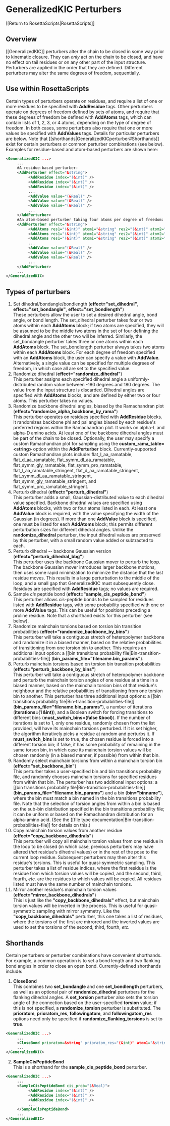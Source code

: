 # GeneralizedKIC Perturbers

[[Return to RosettaScripts|RosettaScripts]]

## Overview
[[GeneralizedKIC]] perturbers alter the chain to be closed in some way prior to kinematic closure.  They can _only_ act on the chain to be closed, and have no effect on tail residues or on any other part of the input structure.  Perturbers are applied in the order that they are defined.  Different perturbers may alter the same degrees of freedom, sequentially.

## Use within RosettaScripts

Certain types of perturbers operate on residues, and require a list of one or more residues to be specified with **AddResidue** tags.  Other perturbers operate on degrees of freedom defined by sets of atoms, and require that these degrees of freedom be defined with **AddAtoms** tags, which can contain lists of 1, 2, 3, or 4 atoms, depending on the type of degree of freedom.  In both cases, some perturbers also require that one or more values be specified with **AddValues** tags.  Details for particular perturbers are below.  Note that [[shorthands|GeneralizedKICperturber#Shorthands]] exist for certain perturbers or common perturber combinations (see below).  Examples for residue-based and atom-based perturbers are shown here:

```xml
<GeneralizedKIC ...>
     ...
     #A residue-based perturber:
     <AddPerturber effect="&string">
          <AddResidue index="(&int)" />
          <AddResidue index="(&int)" />
          <AddResidue index="(&int)" />
          ...
          <AddValue value="(&Real)" />
          <AddValue value="(&Real)" />
          <AddValue value="(&Real)" />
          ...
     </AddPerturber>
     #An atom-based perturber taking four atoms per degree of freedom:
     <AddPerturber effect="&string">
          <AddAtoms res1="(&int)" atom1="&string" res2="(&int)" atom2="&string" res3="(&int)" atom3="&string" res4="(&int)" atom4="&string" />
          <AddAtoms res1="(&int)" atom1="&string" res2="(&int)" atom2="&string" res3="(&int)" atom3="&string" res4="(&int)" atom4="&string" />
          <AddAtoms res1="(&int)" atom1="&string" res2="(&int)" atom2="&string" res3="(&int)" atom3="&string" res4="(&int)" atom4="&string" />
          ...
          <AddValue value="(&Real)" />
          <AddValue value="(&Real)" />
          <AddValue value="(&Real)" />
          ...
     </AddPerturber>
     ...
</GeneralizedKIC>
```

## Types of perturbers
1. Set dihedral/bondangle/bondlength (**effect="set_dihedral"**, **effect="set_bondangle"**, **effect="set_bondlength"**)<br/>These perturbers allow the user to set a desired dihedral angle, bond angle, or bond length.  The set_dihedral perturber takes four or two atoms within each **AddAtoms** block; if two atoms are specified, they will be assumed to be the middle two atoms in the set of four defining the dihedral angle and the other two will be inferred.  Similarly, the set_bondangle perturber takes three or one atoms within each **AddAtoms** block.  The set_bondlength perturber always takes two atoms within each **AddAtoms** block.  For each degree of freedom specified with an **AddAtoms** block, the user can specify a value with **AddValue**.  Alternatively, a single value can be specified for multiple degrees of freedom, in which case all are set to the specified value.
2.  Randomize dihedral (**effect="randomize_dihedral"**)<br/>This perturber assigns each specified dihedral angle a uniformly-distributed random value between -180 degrees and 180 degrees.  The value from the input structure is discarded.  Dihedral angles are specified with **AddAtoms** blocks, and are defined by either two or four atoms.  This perturber takes no values.
3.  Randomize backbone dihedral angles, biased by the Ramachandran plot (**effect="randomize_alpha_backbone_by_rama"**)<br/>This perturber operates on residues specified with **AddResidue** blocks.  It randomizes backbone phi and psi angles biased by each residue's preferred regions within the Ramachandran plot.  It works on alpha-L and alpha-D amino acids.  At least one of the backbone dihedral angles must be part of the chain to be closed.  Optionally, the user may specify a custom Ramachandran plot for sampling using the **custom_rama_table=\<string\>** option within the **AddPerturber** block.  Currently-supported custom Ramachandran plots include: flat_l_aa_ramatable, flat_d_aa_ramatable, flat_symm_dl_aa_ramatable, flat_symm_gly_ramatable, flat_symm_pro_ramatable, flat_l_aa_ramatable_stringent, flat_d_aa_ramatable_stringent, flat_symm_dl_aa_ramatable_stringent, flat_symm_gly_ramatable_stringent, and flat_symm_pro_ramatable_stringent.
4.  Perturb dihedral (**effect="perturb_dihedral"**)<br/>This perturber adds a small, Gaussian-distributed value to each dihedral value specified.  Backbone dihedral values are specified using **AddAtoms** blocks, with two or four atoms listed in each.  At least one **AddValue** block is required, with the value specifying the width of the Gaussian (in degrees).  If more than one **AddValue** block is specified, one must be listed for each **AddAtoms** block; this permits different perturbation sizes for different dihedral angles.  Unlike the **randomize_dihedral** perturber, the input dihedral values are preserved by this perturber, with a small random value added or subtracted to each.
5.  Perturb dihedral -- backbone Gaussian version (**effect="perturb_dihedral_bbg"**)<br/>This perturber uses the backbone Gaussian mover to perturb the loop.  The backbone Gaussian mover introduces larger backbone motions, then uses some rapid minimization to minimize the distance that the last residue moves.  This results in a large perturbation to the middle of the loop, and a small gap that GeneralizedKIC must subsequently close.  Residues are specified with **AddResidue** tags; no values are required.
6.  Sample _cis_ peptide bond (**effect="sample_cis_peptide_bond"**)<br/>This perturber allows _cis_-peptide bonds to be sampled for residues listed with **AddResidue** tags, with some probability specified with one or more **AddValue** tags.  This can be useful for positions preceding a proline residue.  Note that a shorthand exists for this perturber (see below).
7.  Randomize mainchain torsions based on torsion bin transition probabilities (**effect="randomize_backbone_by_bins"**)<br/>This perturber will take a contiguous stretch of heteropolymer backbone and randomize it in a biased manner, based on the relative probabilities of transitioning from one torsion bin to another.  This requires an additional input option: a [[bin transitions probability file|Bin-transition-probabilities-file]] (**bin_params_file="filename.bin_params"**).
8.  Perturb mainchain torsions based on torsion bin transition probabilities (**effect="perturb_backbone_by_bins"**)<br/>This perturber will take a contiguous stretch of heteropolymer backbone and perturb the mainchain torsion angles of one residue at a time in a biased manner, based on the mainchain torsion bins of that residue's neighbour and the relative probabilities of transitioning from one torsion bin to another.  This perturber has three additional input options: a [[bin transitions probability file|Bin-transition-probabilities-file]] (**bin_params_file="filename.bin_params"**), a number of iterations (**iterations=(1 &int)**), and a Boolean switch for forcing transitions to different bins (**must_switch_bins=(false &bool)**).  If the number of iterations is set to 1, only one residue, randomly chosen from the list provided, will have its mainchain torsions perturbed.  If it is set higher, the algorithm iteratively picks a residue at random and perturbs it.  If **must_switch_bins** is set to true, the chosen residue is forced into a different torsion bin; if false, it has some probability of remaining in the same torson bin, in which case its mainchain torsion values will be chosen randomly (in a biased manner, if possible) from within that bin.
9.  Randomly select mainchain torsions from within a mainchain torsion bin (**effect="set_backbone_bin"**)<br/>This perturber takes a user-specified bin and bin transitions probability file, and randomly chooses mainchain torsions for specified residues from within that bin.  The perturber has two additional input options: a [[bin transitions probability file|Bin-transition-probabilities-file]] (**bin_params_file="filename.bin_params"**) and a bin (**bin="binname"**), where the bin must match a bin named in the bin transitions probability file.  Note that the selection of torsion angles from within a bin is based on the sub-bin distribution specified in the bin transitions probability file; it can be uniform or based on the Ramachandran distribution for an alpha-amino acid.  (See the [[file type documentation|Bin-transition-probabilities-file]] for details on this.)
10.  Copy mainchain torsion values from another residue (**effect="copy_backbone_dihedrals"**)<br/>This perturber will copy all mainchain torsion values from one residue in the loop to be closed (in which case, previous perturbers may have altered _that_ residue's dihedral values) or in the rest of the pose to the current loop residue.  Subsequent perturbers may then alter this residue's torsions.  This is useful for quasi-symmetric sampling.  This perturber takes a list of residue indices, where the first residue is the residue from which torsion values will be copied, and the second, third, fourth, _etc._ are the residues to which values will be copied.  All residues listed must have the same number of mainchain torsions.
11.  Mirror another residue's mainchain torsion values (**effect="mirror_backbone_dihedrals"**)<br/>This is just like the **"copy_backbone_dihedrals"** effect, but mainchain torsion values will be inverted in the process.  This is useful for quasi-symmetric sampling with mirror symmetry.  Like the **"copy_backbone_dihedrals"** perturber, this one takes a list of residues, where the torsions of the first are mirrored and the inverted values are used to set the torsions of the second, third, fourth, _etc._

## Shorthands

Certain perturbers or perturber combinations have convenient shorthands.  For example, a common operation is to set a bond length and two flanking bond angles in order to close an open bond.  Currently-defined shorthands include:

1.  **CloseBond**<br/>This combines two **set_bondangle** and one **set_bondlength** perturbers, as well as an optional pair of **randomize_dihedral** perturbers for the flanking dihedral angles.  A **set_torsion** perturber also sets the torsion angle of the connection based on the user-specified **torsion** value; if this is not specified, a **randomize_torsion** perturber is substituted.  The **prioratom**, **prioratom_res**, **followingatom**, and **followingatom_res** options need only be specified if **randomize_flanking_torsions** is set to **true**.
```xml
<GeneralizedKIC ...>
     ...
     <CloseBond prioratom=&string" prioratom_res="(&int)" atom1="&string" res1="(&int)" atom2="&string" res2="(&int)" followingatom="&string" followingatom_res="(&int)" bondlength="(&Real)" angle1="(&Real)" angle2="(&Real)" torsion="(&Real)" randomze_flanking_torsions="(false, &bool)" />
     ...
</GeneralizedKIC>
```
2.  **SampleCisPeptideBond**<br/>This is a shorthand for the **sample_cis_peptide_bond** perturber.
```xml
<GeneralizedKIC ...>
     ...
     <SampleCisPeptideBond cis_prob="(&Real)">
          <AddResidue index="(&int)" />
          <AddResidue index="(&int)" />
          <AddResidue index="(&int)" />
          ...
     </SampleCisPeptideBond>
     ...
</GeneralizedKIC>
```
